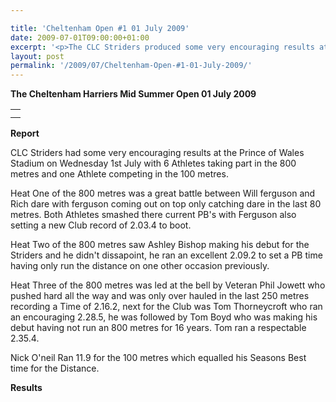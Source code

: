 ```yaml
---

title: 'Cheltenham Open #1 01 July 2009'
date: 2009-07-01T09:00:00+01:00
excerpt: '<p>The CLC Striders produced some very encouraging results at the mid summer open held at the Prince of Wales stadium. Six athletes took part in the 800 metres and one Athlete competed in the 100 metres. Well done for your efforts in the heat!! Thanks to Rach, Liza and Mike for your support Brendan Ward, Club Chairman Cheltenham open #1 01 July 2009 Photos Report Results</p>'
layout: post
permalink: '/2009/07/Cheltenham-Open-#1-01-July-2009/'
---
```

**The Cheltenham Harriers Mid Summer Open 01 July 2009**</p> 

<table>
  <tr>
    <td>
    </td>
  </tr>
  
  <tr>
    <td>
    </td>
  </tr>
</table>

**<a name="Results"><a name="Report"></a>Report</a>**

CLC Striders had some very encouraging results at the Prince of Wales Stadium on Wednesday 1st July with 6 Athletes taking part in the 800 metres and one Athlete competing in the 100 metres.

Heat One of the 800 metres was a great battle between Will ferguson and Rich dare with ferguson coming out on top only catching dare in the last 80 metres. Both Athletes smashed there current PB's with Ferguson also setting a new Club record of 2.03.4 to boot.

Heat Two of the 800 metres saw Ashley Bishop making his debut for the Striders and he didn't dissapoint, he ran an excellent 2.09.2 to set a PB time having only run the distance on one other occasion previously.

Heat Three of the 800 metres was led at the bell by Veteran Phil Jowett who pushed hard all the way and was only over hauled in the last 250 metres recording a Time of 2.16.2, next for the Club was Tom Thorneycroft who ran an encouraging 2.28.5, he was followed by Tom Boyd who was making his debut having not run an 800 metres for 16 years. Tom ran a respectable 2.35.4.

Nick O'neil Ran 11.9 for the 100 metres which equalled his Seasons Best time for the Distance.

**<a name="Theresults"></a>Results**



<map name="100109w.jpg">
  <area shape="RECT" coords="677,27,696,48" alt="Race Winner" />
  
  <area shape="RECT" coords="379,28,393,45" alt="Sarah Greef" />
  
  <area shape="RECT" coords="354,28,368,46" alt="Rachel Vines" />
  
  <area shape="RECT" coords="303,28,318,46" alt="Anna Maughan" />
  
  <area shape="RECT" coords="206,28,220,46" alt="Dawn Addinall" />
  
  <area shape="RECT" coords="86,28,103,46" alt="Alex Evans" />
</map>

<map name="100109m.jpg">
  <area shape="RECT" coords="63,31,76,45" alt="Clive Scott" />
  
  <area shape="RECT" coords="112,32,121,44" alt="Paul Davies" />
  
  <area shape="RECT" coords="118,32,129,43" alt="Paul Stonuary" />
  
  <area shape="RECT" coords="223,29,236,47" alt="James Gibbs" />
  
  <area shape="RECT" coords="255,29,264,42" alt="David Smeath" />
  
  <area shape="RECT" coords="263,28,272,43" alt="Chris Hale" />
  
  <area shape="RECT" coords="275,31,288,45" alt="Rob Shute" />
  
  <area shape="RECT" coords="308,31,321,45" alt="Billy Bradshaw" />
  
  <area shape="RECT" coords="582,29,594,46" alt="Will Ferguson" />
  
  <area shape="RECT" coords="680,30,694,45" alt="Race Winner" />
</map>